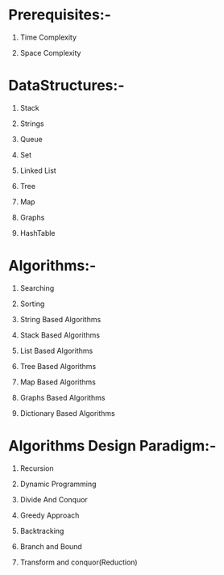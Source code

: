 Prerequisites:-
===================
1. Time Complexity

2. Space Complexity

DataStructures:-
====================
1. Stack

2. Strings

3. Queue

4. Set

5. Linked List

6. Tree

7. Map

8. Graphs

9. HashTable


Algorithms:-
=====================
1. Searching

2. Sorting

3. String Based Algorithms

4. Stack Based Algorithms

5. List Based Algorithms

6. Tree Based Algorithms

7. Map Based Algorithms

8. Graphs Based Algorithms

9. Dictionary Based Algorithms

Algorithms Design Paradigm:-
=============================
1. Recursion

2. Dynamic Programming

3. Divide And Conquor

4. Greedy Approach

5. Backtracking

6. Branch and Bound

7. Transform and conquor(Reduction)

